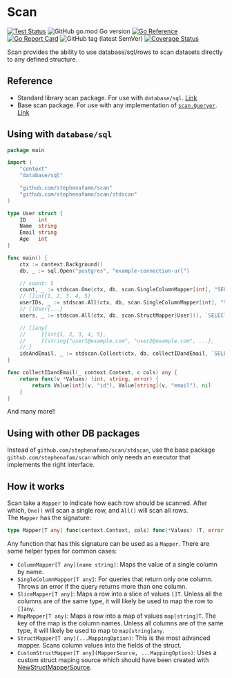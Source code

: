 # Scan

[![Test Status](https://github.com/stephenafamo/scan/actions/workflows/test.yml/badge.svg)](https://github.com/stephenafamo/scan/actions/workflows/test.yml)
![GitHub go.mod Go version](https://img.shields.io/github/go-mod/go-version/stephenafamo/scan)
[![Go Reference](https://pkg.go.dev/badge/github.com/stephenafamo/scan.svg)](https://pkg.go.dev/github.com/stephenafamo/scan)
[![Go Report Card](https://goreportcard.com/badge/github.com/stephenafamo/scan)](https://goreportcard.com/report/github.com/stephenafamo/scan)
![GitHub tag (latest SemVer)](https://img.shields.io/github/v/tag/stephenafamo/scan)
[![Coverage Status](https://coveralls.io/repos/github/stephenafamo/scan/badge.svg)](https://coveralls.io/github/stephenafamo/scan)

Scan provides the ability to use database/sql/rows to scan datasets directly to any defined structure.

## Reference

* Standard library scan package. For use with `database/sql`. [Link](https://pkg.go.dev/github.com/stephenafamo/scan/stdscan)
* Base scan package. For use with any implementation of [`scan.Queryer`](https://pkg.go.dev/github.com/stephenafamo/scan#Queryer). [Link](https://pkg.go.dev/github.com/stephenafamo/scan)

## Using with `database/sql`

```go
package main

import (
    "context"
    "database/sql"

    "github.com/stephenafamo/scan"
    "github.com/stephenafamo/scan/stdscan"
)

type User struct {
    ID    int
    Name  string
    Email string
    Age   int
}

func main() {
    ctx := context.Background()
    db, _ := sql.Open("postgres", "example-connection-url")

    // count: 5 
    count, _ := stdscan.One(ctx, db, scan.SingleColumnMapper[int], "SELECT COUNT(*) FROM users")
    // []int{1, 2, 3, 4, 5}
    userIDs, _ := stdscan.All(ctx, db, scan.SingleColumnMapper[int], "SELECT id FROM users")
    // []User{...}
    users, _ := stdscan.All(ctx, db, scan.StructMapper[User](), `SELECT id, name, email, age FROM users`)

    // []any{
    //     []int{1, 2, 3, 4, 5},
    //     []string{"user1@example.com", "user2@example.com", ...},
    // }
    idsAndEmail, _ := stdscan.Collect(ctx, db, collectIDandEmail, `SELECT id, email FROM users`)
}

func collectIDandEmail(_ context.Context, c cols) any {
    return func(v *Values) (int, string, error) {
        return Value[int](v, "id"), Value[string](v, "email"), nil
    }
}
```

And many more!!

## Using with other DB packages

Instead of `github.com/stephenafamo/scan/stdscan`, use the base package `github.com/stephenafam/scan` which only needs an executor that implements the right interface.

## How it works

Scan take a `Mapper` to indicate how each row should be scanned. After which, `One()` will scan a single row, and `All()` will scan all rows.  
The `Mapper` has the signature:

```go
type Mapper[T any] func(context.Context, cols) func(*Values) (T, error)
```

Any function that has this signature can be used as a `Mapper`. There are some helper types for common cases:

* `ColumnMapper[T any](name string)`: Maps the value of a single column by name.
* `SingleColumnMapper[T any]`: For queries that return only one column. Throws an error if the query returns more than one column.
* `SliceMapper[T any]`: Maps a row into a slice of values `[]T`. Unless all the columns are of the same type, it will likely be used to map the row to `[]any`.
* `MapMapper[T any]`: Maps a row into a map of values `map[string]T`. The key of the map is the column names. Unless all columns are of the same type, it will likely be used to map to `map[string]any`.
* `StructMapper[T any](...MappingOption)`: This is the most advanced mapper. Scans column values into the fields of the struct.
* `CustomStructMapper[T any](MapperSource, ...MappingOption)`: Uses a custom struct maping source which should have been created with [NewStructMapperSource](https://pkg.go.dev/github.com/stephenafamo/scan#NewStructMapperSource).
